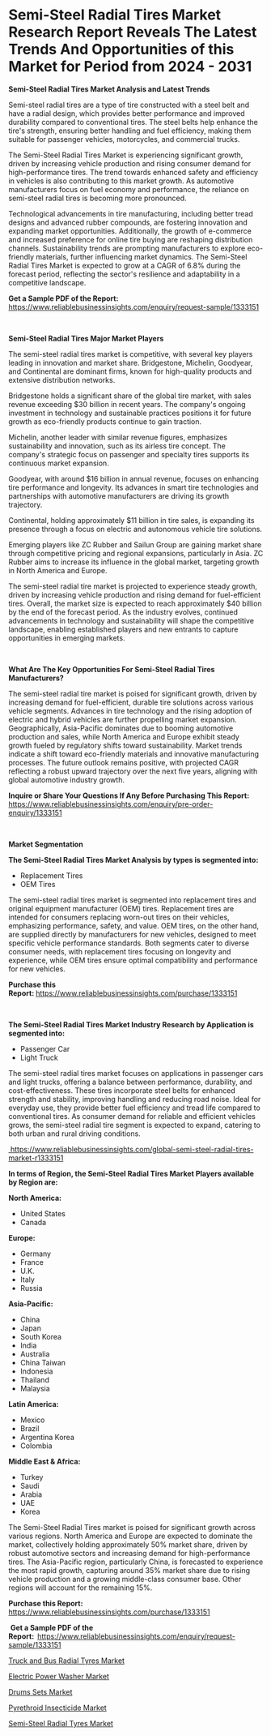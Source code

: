 <p><h1>Semi-Steel Radial Tires Market Research Report Reveals The Latest Trends And Opportunities of this Market for Period from 2024 - 2031</h1></p><p><strong>Semi-Steel Radial Tires Market Analysis and Latest Trends</strong></p>
<p><p>Semi-steel radial tires are a type of tire constructed with a steel belt and have a radial design, which provides better performance and improved durability compared to conventional tires. The steel belts help enhance the tire's strength, ensuring better handling and fuel efficiency, making them suitable for passenger vehicles, motorcycles, and commercial trucks.</p><p>The Semi-Steel Radial Tires Market is experiencing significant growth, driven by increasing vehicle production and rising consumer demand for high-performance tires. The trend towards enhanced safety and efficiency in vehicles is also contributing to this market growth. As automotive manufacturers focus on fuel economy and performance, the reliance on semi-steel radial tires is becoming more pronounced. </p><p>Technological advancements in tire manufacturing, including better tread designs and advanced rubber compounds, are fostering innovation and expanding market opportunities. Additionally, the growth of e-commerce and increased preference for online tire buying are reshaping distribution channels. Sustainability trends are prompting manufacturers to explore eco-friendly materials, further influencing market dynamics. The Semi-Steel Radial Tires Market is expected to grow at a CAGR of 6.8% during the forecast period, reflecting the sector's resilience and adaptability in a competitive landscape.</p></p>
<p><strong>Get a Sample PDF of the Report:&nbsp;</strong> <a href="https://www.reliablebusinessinsights.com/enquiry/request-sample/1333151?utm_campaign=84&utm_medium=2&utm_source=Github&utm_content=ia&utm_term=11122024&utm_id=semi-steel-radial-tires">https://www.reliablebusinessinsights.com/enquiry/request-sample/1333151</a></p>
<p>&nbsp;</p>
<p><strong>Semi-Steel Radial Tires Major Market Players</strong></p>
<p><p>The semi-steel radial tires market is competitive, with several key players leading in innovation and market share. Bridgestone, Michelin, Goodyear, and Continental are dominant firms, known for high-quality products and extensive distribution networks. </p><p>Bridgestone holds a significant share of the global tire market, with sales revenue exceeding $30 billion in recent years. The company's ongoing investment in technology and sustainable practices positions it for future growth as eco-friendly products continue to gain traction.</p><p>Michelin, another leader with similar revenue figures, emphasizes sustainability and innovation, such as its airless tire concept. The company's strategic focus on passenger and specialty tires supports its continuous market expansion.</p><p>Goodyear, with around $16 billion in annual revenue, focuses on enhancing tire performance and longevity. Its advances in smart tire technologies and partnerships with automotive manufacturers are driving its growth trajectory.</p><p>Continental, holding approximately $11 billion in tire sales, is expanding its presence through a focus on electric and autonomous vehicle tire solutions.</p><p>Emerging players like ZC Rubber and Sailun Group are gaining market share through competitive pricing and regional expansions, particularly in Asia. ZC Rubber aims to increase its influence in the global market, targeting growth in North America and Europe.</p><p>The semi-steel radial tire market is projected to experience steady growth, driven by increasing vehicle production and rising demand for fuel-efficient tires. Overall, the market size is expected to reach approximately $40 billion by the end of the forecast period. As the industry evolves, continued advancements in technology and sustainability will shape the competitive landscape, enabling established players and new entrants to capture opportunities in emerging markets.</p></p>
<p>&nbsp;</p>
<p><strong>What Are The Key Opportunities For Semi-Steel Radial Tires Manufacturers?</strong></p>
<p><p>The semi-steel radial tire market is poised for significant growth, driven by increasing demand for fuel-efficient, durable tire solutions across various vehicle segments. Advances in tire technology and the rising adoption of electric and hybrid vehicles are further propelling market expansion. Geographically, Asia-Pacific dominates due to booming automotive production and sales, while North America and Europe exhibit steady growth fueled by regulatory shifts toward sustainability. Market trends indicate a shift toward eco-friendly materials and innovative manufacturing processes. The future outlook remains positive, with projected CAGR reflecting a robust upward trajectory over the next five years, aligning with global automotive industry growth.</p></p>
<p><strong>Inquire or Share Your Questions If Any Before Purchasing This Report:</strong> <a href="https://www.reliablebusinessinsights.com/enquiry/pre-order-enquiry/1333151?utm_campaign=84&utm_medium=2&utm_source=Github&utm_content=ia&utm_term=11122024&utm_id=semi-steel-radial-tires">https://www.reliablebusinessinsights.com/enquiry/pre-order-enquiry/1333151</a></p>
<p>&nbsp;</p>
<p><strong>Market Segmentation</strong></p>
<p><strong>The Semi-Steel Radial Tires Market Analysis by types is segmented into:</strong></p>
<p><ul><li>Replacement Tires</li><li>OEM Tires</li></ul></p>
<p><p>The semi-steel radial tires market is segmented into replacement tires and original equipment manufacturer (OEM) tires. Replacement tires are intended for consumers replacing worn-out tires on their vehicles, emphasizing performance, safety, and value. OEM tires, on the other hand, are supplied directly by manufacturers for new vehicles, designed to meet specific vehicle performance standards. Both segments cater to diverse consumer needs, with replacement tires focusing on longevity and experience, while OEM tires ensure optimal compatibility and performance for new vehicles.</p></p>
<p><strong>Purchase this Report:&nbsp;</strong><a href="https://www.reliablebusinessinsights.com/purchase/1333151?utm_campaign=84&utm_medium=2&utm_source=Github&utm_content=ia&utm_term=11122024&utm_id=semi-steel-radial-tires">https://www.reliablebusinessinsights.com/purchase/1333151</a></p>
<p>&nbsp;</p>
<p><strong>The Semi-Steel Radial Tires Market Industry Research by Application is segmented into:</strong></p>
<p><ul><li>Passenger Car</li><li>Light Truck</li></ul></p>
<p><p>The semi-steel radial tires market focuses on applications in passenger cars and light trucks, offering a balance between performance, durability, and cost-effectiveness. These tires incorporate steel belts for enhanced strength and stability, improving handling and reducing road noise. Ideal for everyday use, they provide better fuel efficiency and tread life compared to conventional tires. As consumer demand for reliable and efficient vehicles grows, the semi-steel radial tire segment is expected to expand, catering to both urban and rural driving conditions.</p></p>
<p><a href="https://www.reliablebusinessinsights.com/global-semi-steel-radial-tires-market-r1333151?utm_campaign=84&utm_medium=2&utm_source=Github&utm_content=ia&utm_term=11122024&utm_id=semi-steel-radial-tires">&nbsp;https://www.reliablebusinessinsights.com/global-semi-steel-radial-tires-market-r1333151</a></p>
<p><strong>In terms of Region, the Semi-Steel Radial Tires Market Players available by Region are:</strong></p>
<p>
    <p> <strong> North America: </strong>
        <ul>
            <li>United States</li>
            <li>Canada</li>
        </ul>
        </p> 
    <p> <strong> Europe: </strong>
        <ul>
            <li>Germany</li>
            <li>France</li>
            <li>U.K.</li>
            <li>Italy</li>
            <li>Russia</li>
        </ul>
        </p> 
    <p> <strong> Asia-Pacific: </strong>
        <ul>
            <li>China</li>
            <li>Japan</li>
            <li>South Korea</li>
            <li>India</li>
            <li>Australia</li>
            <li>China Taiwan</li>
            <li>Indonesia</li>
            <li>Thailand</li>
            <li>Malaysia</li>
        </ul>
        </p> 
    <p> <strong> Latin America: </strong>
        <ul>
            <li>Mexico</li>
            <li>Brazil</li>
            <li>Argentina Korea</li>
            <li>Colombia</li>
        </ul>
        </p> 
    <p> <strong> Middle East & Africa: </strong>
        <ul>
            <li>Turkey</li>
            <li>Saudi</li>
            <li>Arabia</li>
            <li>UAE</li>
            <li>Korea</li>
        </ul>
    </p>
    </p>
<p><p>The Semi-Steel Radial Tires market is poised for significant growth across various regions. North America and Europe are expected to dominate the market, collectively holding approximately 50% market share, driven by robust automotive sectors and increasing demand for high-performance tires. The Asia-Pacific region, particularly China, is forecasted to experience the most rapid growth, capturing around 35% market share due to rising vehicle production and a growing middle-class consumer base. Other regions will account for the remaining 15%.</p></p>
<p><strong>Purchase this Report: </strong><a href="https://www.reliablebusinessinsights.com/purchase/1333151?utm_campaign=84&utm_medium=2&utm_source=Github&utm_content=ia&utm_term=11122024&utm_id=semi-steel-radial-tires">https://www.reliablebusinessinsights.com/purchase/1333151</a></p>
<p>&nbsp;<strong>Get a Sample PDF of the Report:&nbsp;&nbsp;</strong><a href="https://www.reliablebusinessinsights.com/enquiry/request-sample/1333151?utm_campaign=84&utm_medium=2&utm_source=Github&utm_content=ia&utm_term=11122024&utm_id=semi-steel-radial-tires">https://www.reliablebusinessinsights.com/enquiry/request-sample/1333151</a></p>
<p><strong></strong></p>
<p><p><a href="https://github.com/AngelaWalsh696/Market-Research-Report-List-1/blob/main/truck-and-bus-radial-tyres-market.md?utm_campaign=84&utm_medium=2&utm_source=Github&utm_content=ia&utm_term=11122024&utm_id=semi-steel-radial-tires">Truck and Bus Radial Tyres Market</a></p><p><a href="https://www.linkedin.com/pulse/examining-electric-power-washermarket-factorsinfluencing-revenue-k79ic?utm_campaign=84&utm_medium=2&utm_source=Github&utm_content=ia&utm_term=11122024&utm_id=semi-steel-radial-tires">Electric Power Washer Market</a></p><p><a href="https://www.linkedin.com/pulse/drums-sets-market-development-top-players-projected-size-zkdnc?utm_campaign=84&utm_medium=2&utm_source=Github&utm_content=ia&utm_term=11122024&utm_id=semi-steel-radial-tires">Drums Sets Market</a></p><p><a href="https://www.linkedin.com/pulse/evaluating-pyrethroid-insecticide-market-2024-2031-trends-yzpyc?utm_campaign=84&utm_medium=2&utm_source=Github&utm_content=ia&utm_term=11122024&utm_id=semi-steel-radial-tires">Pyrethroid Insecticide Market</a></p><p><a href="https://github.com/jontyhinseyxe/Market-Research-Report-List-1/blob/main/semi-steel-radial-tyres-market.md?utm_campaign=84&utm_medium=2&utm_source=Github&utm_content=ia&utm_term=11122024&utm_id=semi-steel-radial-tires">Semi-Steel Radial Tyres Market</a></p></p>